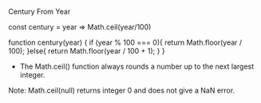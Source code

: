 Century From Year

const century = year => Math.ceil(year/100)

function century(year) {
if (year % 100 === 0){
return Math.floor(year / 100);
}else{
return Math.floor(year / 100 + 1);
}
}

- The Math.ceil() function always rounds a number up to the next largest integer.

Note: Math.ceil(null) returns integer 0 and does not give a NaN error.
